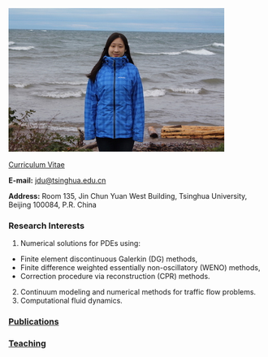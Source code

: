 ![Image](jdu.JPG) 

[Curriculum Vitae](CV.pdf) 

**E-mail:** jdu@tsinghua.edu.cn

**Address:** Room 135, Jin Chun Yuan West Building, Tsinghua University, Beijing 100084, P.R. China 

### Research Interests
1. Numerical solutions for PDEs using:
- Finite element discontinuous Galerkin (DG) methods,
- Finite difference weighted essentially non-oscillatory (WENO) methods, 
- Correction procedure via reconstruction (CPR) methods.
2. Continuum modeling and numerical methods for traffic flow problems.
3. Computational fluid dynamics.

### [Publications](publications.md)

### [Teaching](teaching.md)

